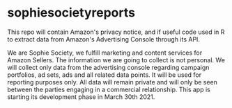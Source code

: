 # sophiesocietyreports
This repo will contain Amazon's privacy notice, and if useful code used in R to extract data from Amazon's Advertising Console through its API.


We are Sophie Society, we fulfill marketing and content services for Amazon Sellers. 
The information we are going to collect is not personal. We will collect only data from the advertising console regarding campaign portfolios, ad sets, ads and all related data points. It will be used for reporting purposes only. All data will remain private and will only be seen between the parties engaging in a commercial relationship. This app is starting its development phase in March 30th 2021.
